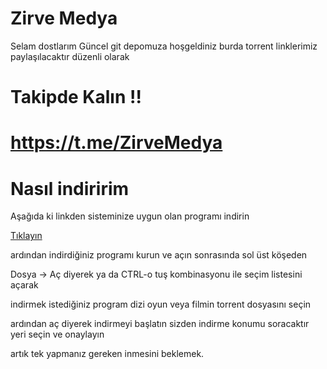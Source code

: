 # Zirve Medya

Selam dostlarım Güncel git depomuza hoşgeldiniz burda torrent linklerimiz paylaşılacaktır düzenli olarak

# Takipde Kalın !!

# https://t.me/ZirveMedya

# Nasıl indiririm

Aşağıda ki linkden sisteminize uygun olan programı indirin

<a href="https://transmissionbt.com/download/" target="_blank" >Tıklayın</a>

ardından indirdiğiniz programı kurun ve açın sonrasında sol üst köşeden

Dosya -> Aç diyerek ya da CTRL-o tuş kombinasyonu ile seçim listesini açarak

indirmek istediğiniz program dizi oyun veya filmin torrent dosyasını seçin

ardından aç diyerek indirmeyi başlatın sizden indirme konumu soracaktır yeri seçin ve onaylayın

artık tek yapmanız gereken inmesini beklemek.
